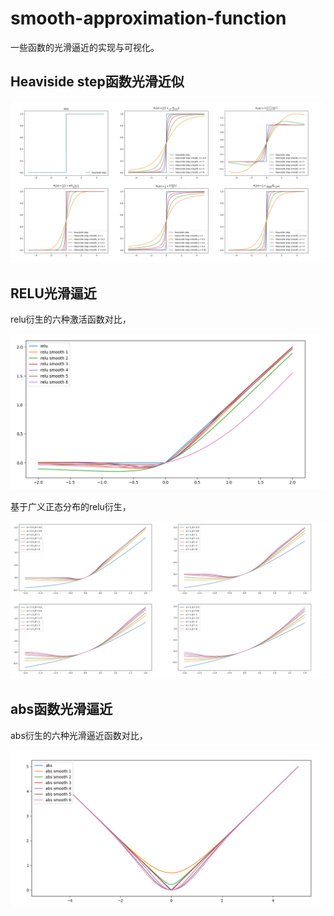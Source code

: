 # smooth-approximation-function

一些函数的光滑逼近的实现与可视化。



## Heaviside step函数光滑近似

![](asset/Heaviside-step-approximation-total.png)



## RELU光滑逼近

relu衍生的六种激活函数对比，

![](asset/smooth-relu.png)

基于广义正态分布的relu衍生，

![](asset/generalized_normal_relus.png)



## abs函数光滑逼近

abs衍生的六种光滑逼近函数对比，

![](asset/abs-smooth-demo-1-1.png)
